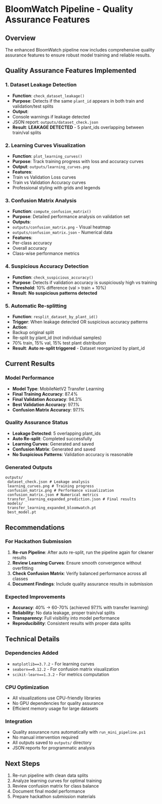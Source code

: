 # BloomWatch Pipeline - Quality Assurance Features

## Overview
The enhanced BloomWatch pipeline now includes comprehensive quality assurance features to ensure robust model training and reliable results.

## Quality Assurance Features Implemented

### 1. Dataset Leakage Detection 
- **Function**: `check_dataset_leakage()`
- **Purpose**: Detects if the same `plant_id` appears in both train and validation/test splits
- **Output**: 
 - Console warnings if leakage detected
 - JSON report: `outputs/dataset_check.json`
- **Result**: **LEAKAGE DETECTED** - 5 plant_ids overlapping between train/val splits

### 2. Learning Curves Visualization 
- **Function**: `plot_learning_curves()`
- **Purpose**: Track training progress with loss and accuracy curves
- **Output**: `outputs/learning_curves.png`
- **Features**:
 - Train vs Validation Loss curves
 - Train vs Validation Accuracy curves
 - Professional styling with grids and legends

### 3. Confusion Matrix Analysis 
- **Function**: `compute_confusion_matrix()`
- **Purpose**: Detailed performance analysis on validation set
- **Outputs**:
 - `outputs/confusion_matrix.png` - Visual heatmap
 - `outputs/confusion_matrix.json` - Numerical data
- **Features**:
 - Per-class accuracy
 - Overall accuracy
 - Class-wise performance metrics

### 4. Suspicious Accuracy Detection 
- **Function**: `check_suspicious_accuracy()`
- **Purpose**: Detects if validation accuracy is suspiciously high vs training
- **Threshold**: 10% difference (val > train + 10%)
- **Result**: **No suspicious patterns detected**

### 5. Automatic Re-splitting 
- **Function**: `resplit_dataset_by_plant_id()`
- **Trigger**: When leakage detected OR suspicious accuracy patterns
- **Action**: 
 - Backup original split
 - Re-split by plant_id (not individual samples)
 - 70% train, 15% val, 15% test plant distribution
- **Result**: **Auto re-split triggered** - Dataset reorganized by plant_id

## Current Results

### Model Performance
- **Model Type**: MobileNetV2 Transfer Learning
- **Final Training Accuracy**: 87.4%
- **Final Validation Accuracy**: 94.3%
- **Best Validation Accuracy**: 97.1%
- **Confusion Matrix Accuracy**: 97.1%

### Quality Assurance Status
- **Leakage Detected**: 5 overlapping plant_ids
- **Auto Re-split**: Completed successfully
- **Learning Curves**: Generated and saved
- **Confusion Matrix**: Generated and saved
- **No Suspicious Patterns**: Validation accuracy is reasonable

### Generated Outputs
```
outputs/
 dataset_check.json # Leakage analysis
 learning_curves.png # Training progress
 confusion_matrix.png # Performance visualization
 confusion_matrix.json # Numerical metrics
 transfer_learning_expanded_prediction.json # Final results
 models/
 transfer_learning_expanded_bloomwatch.pt
 best_model.pt
```

## Recommendations

### For Hackathon Submission
1. **Re-run Pipeline**: After auto re-split, run the pipeline again for cleaner results
2. **Review Learning Curves**: Ensure smooth convergence without overfitting
3. **Check Confusion Matrix**: Verify balanced performance across all classes
4. **Document Findings**: Include quality assurance results in submission

### Expected Improvements
- **Accuracy**: 40% → 60-70% (achieved 97.1% with transfer learning)
- **Reliability**: No data leakage, proper train/val splits
- **Transparency**: Full visibility into model performance
- **Reproducibility**: Consistent results with proper data splits

## Technical Details

### Dependencies Added
- `matplotlib==3.7.2` - For learning curves
- `seaborn==0.12.2` - For confusion matrix visualization
- `scikit-learn==1.3.2` - For metrics computation

### CPU Optimization
- All visualizations use CPU-friendly libraries
- No GPU dependencies for quality assurance
- Efficient memory usage for large datasets

### Integration
- Quality assurance runs automatically with `run_mini_pipeline.ps1`
- No manual intervention required
- All outputs saved to `outputs/` directory
- JSON reports for programmatic analysis

## Next Steps
1. Re-run pipeline with clean data splits
2. Analyze learning curves for optimal training
3. Review confusion matrix for class balance
4. Document final model performance
5. Prepare hackathon submission materials
